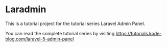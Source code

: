 # Laradmin
This is a tutorial project for the tutorial series Laravel Admin Panel.

You can read the complete tutorial series by visiting https://tutorials.kode-blog.com/laravel-5-admin-panel